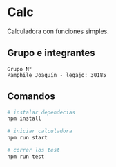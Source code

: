 # Calc

Calculadora con funciones simples.

## Grupo e integrantes
	Grupo N° 
	Pamphile Joaquín - legajo: 30185
## Comandos

```bash
# instalar dependecias
npm install

# iniciar calculadora
npm run start

# correr los test
npm run test
```

